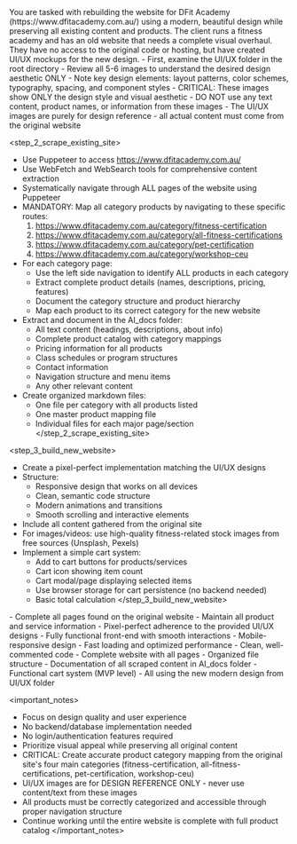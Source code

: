 <task>
You are tasked with rebuilding the website for DFit Academy (https://www.dfitacademy.com.au/) using a modern, beautiful design while preserving all existing content and products.
</task>

<context>
The client runs a fitness academy and has an old website that needs a complete visual overhaul. They have no access to the original code or hosting, but have created UI/UX mockups for the new design.
</context>

<instructions>
<step_1_analyze_design>
- First, examine the UI/UX folder in the root directory
- Review all 5-6 images to understand the desired design aesthetic ONLY
- Note key design elements: layout patterns, color schemes, typography, spacing, and component styles
- CRITICAL: These images show ONLY the design style and visual aesthetic - DO NOT use any text content, product names, or information from these images
- The UI/UX images are purely for design reference - all actual content must come from the original website
</step_1_analyze_design>

<step_2_scrape_existing_site>
- Use Puppeteer to access https://www.dfitacademy.com.au/
- Use WebFetch and WebSearch tools for comprehensive content extraction
- Systematically navigate through ALL pages of the website using Puppeteer
- MANDATORY: Map all category products by navigating to these specific routes:
  1. https://www.dfitacademy.com.au/category/fitness-certification
  2. https://www.dfitacademy.com.au/category/all-fitness-certifications  
  3. https://www.dfitacademy.com.au/category/pet-certification
  4. https://www.dfitacademy.com.au/category/workshop-ceu
- For each category page:
  - Use the left side navigation to identify ALL products in each category
  - Extract complete product details (names, descriptions, pricing, features)
  - Document the category structure and product hierarchy
  - Map each product to its correct category for the new website
- Extract and document in the AI_docs folder:
  - All text content (headings, descriptions, about info)
  - Complete product catalog with category mappings
  - Pricing information for all products
  - Class schedules or program structures
  - Contact information
  - Navigation structure and menu items
  - Any other relevant content
- Create organized markdown files:
  - One file per category with all products listed
  - One master product mapping file
  - Individual files for each major page/section
</step_2_scrape_existing_site>

<step_3_build_new_website>
- Create a pixel-perfect implementation matching the UI/UX designs
- Structure:
  - Responsive design that works on all devices
  - Clean, semantic code structure
  - Modern animations and transitions
  - Smooth scrolling and interactive elements
- Include all content gathered from the original site
- For images/videos: use high-quality fitness-related stock images from free sources (Unsplash, Pexels)
- Implement a simple cart system:
  - Add to cart buttons for products/services
  - Cart icon showing item count
  - Cart modal/page displaying selected items
  - Use browser storage for cart persistence (no backend needed)
  - Basic total calculation
</step_3_build_new_website>
</instructions>

<requirements>
- Complete all pages found on the original website
- Maintain all product and service information
- Pixel-perfect adherence to the provided UI/UX designs
- Fully functional front-end with smooth interactions
- Mobile-responsive design
- Fast loading and optimized performance
- Clean, well-commented code
</requirements>

<deliverables>
- Complete website with all pages
- Organized file structure
- Documentation of all scraped content in AI_docs folder
- Functional cart system (MVP level)
- All using the new modern design from UI/UX folder
</deliverables>

<important_notes>
- Focus on design quality and user experience
- No backend/database implementation needed
- No login/authentication features required
- Prioritize visual appeal while preserving all original content
- CRITICAL: Create accurate product category mapping from the original site's four main categories (fitness-certification, all-fitness-certifications, pet-certification, workshop-ceu)
- UI/UX images are for DESIGN REFERENCE ONLY - never use content/text from these images
- All products must be correctly categorized and accessible through proper navigation structure
- Continue working until the entire website is complete with full product catalog
</important_notes>